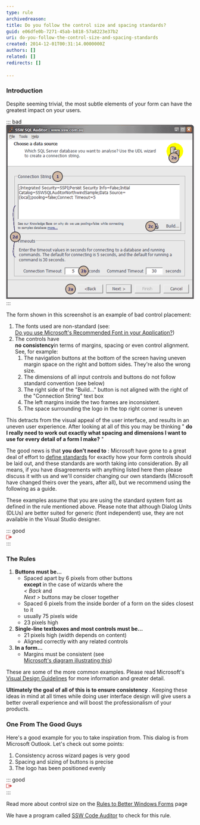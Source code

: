```yaml
---
type: rule
archivedreason: 
title: Do you follow the control size and spacing standards?
guid: e06dfe0b-7271-45ab-b818-57a8223e37b2
uri: do-you-follow-the-control-size-and-spacing-standards
created: 2014-12-01T00:31:14.0000000Z
authors: []
related: []
redirects: []

---
```


### Introduction

Despite seeming trivial, the most subtle elements of your form can have the greatest impact on your users.

<!--endintro-->


::: bad  
![Figure: Bad Example - What's wrong with this form?](../../assets/ScreenBadControls.gif)  
:::

The form shown in this screenshot is an example of bad control placement:

1. The fonts used are non-standard (see: <br>      [Do you use Microsoft's Recommended Font in your Application?](http://www.ssw.com.au/ssw/Standards/Rules/RulestoBetterInterfaces-Controls.aspx#Font))
2. The controls have <br>       **no consistency**in terms of margins, spacing or even control alignment. See, for example:
    1. The navigation buttons at the bottom of the screen having uneven margin space on the right and bottom sides. They're also the wrong size.
    2. The dimensions of all input controls and buttons do not follow standard convention (see below)
    3. The right side of the "Build..." button is not aligned with the right of the "Connection String" text box
    4. The left margins inside the two frames are inconsistent.
    5. The space surrounding the logo in the top right corner is uneven


This detracts from the visual appeal of the user interface, and results in an uneven user experience. After looking at all of this you may be thinking " **do I really need to work out exactly what spacing and dimensions I want to use for  every detail of a form I make?** "

The good news is that **you don't need to** : Microsoft have gone to a great deal of effort to     [define standards](http://www.ssw.com.au/ssw/Redirect/Microsoft/MSDNVisualDesign.htm) for exactly how your form controls should be laid out, and these standards are worth taking into consideration. By all means, if you have disagreements with anything listed here then please discuss it with us and we'll consider changing our own standards (Microsoft have changed theirs over the years, after all), but we recommend using the following as a guide.

These examples assume that you are using the standard system font as defined in the rule mentioned above. Please note that although Dialog Units (DLUs) are better suited for generic (font independent) use, they are not available in the Visual Studio designer.


::: good  
![Figure: Good Example - The form follows Standards of good form design discussed below](../../assets/external.gif)  
:::

### The Rules

1. **Buttons must be...**
    * Spaced apart by 6 pixels from other buttons <br>             **except** in the case of wizards where the <br>            *&lt; Back* and <br>            *Next &gt;* buttons may be closer together
    * Spaced 6 pixels from the inside border of a form on the sides closest to it
    * usually 75 pixels wide
    * 23 pixels high
2. **Single-line textboxes and most controls must be...**
    * 21 pixels high (width depends on content)
    * Aligned correctly with any related controls
3. **In a form...**
    * Margins must be consistent (see <br>            [Microsoft's diagram illustrating this](http://www.ssw.com.au/ssw/Redirect/Microsoft/MSDNMargins.htm))


These are some of the more common examples. Please read Microsoft's     [Visual Design Guidelines](http://www.ssw.com.au/ssw/Redirect/Microsoft/MSDNLayout.htm) for more information and greater detail.

**Ultimately the goal of all of this is to ensure consistency** . Keeping these ideas in mind at all times while doing user interface design will give users a better overall experience and will boost the professionalism of your products.

### One From The Good Guys

Here's a good example for you to take inspiration from. This dialog is from Microsoft Outlook. Let's check out some points:

1. Consistency across wizard pages is very good
2. Spacing and sizing of buttons is precise
3. The logo has been positioned evenly



::: good  
![Figure: Good Example - Microsoft have defined to exacting measures what spacing should be used in their Microsoft Outlook wizards](../../assets/external.gif)  
:::

Read more about control size on the     [Rules to Better Windows Forms](http://www.ssw.com.au/ssw/Standards/Rules/RulesToBetterWindowsForms.aspx#CommonControl) page

We have a program called     [SSW Code Auditor](http://www.ssw.com.au/ssw/CodeAuditor/Rules.aspx#SizeSpacing) to check for this rule.
